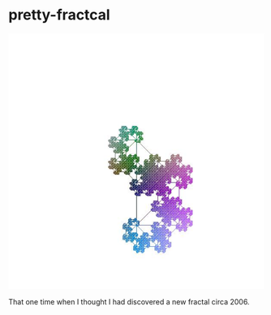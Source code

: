 # pretty-fractcal
![frctcal-colorful.jpeg](fractal-colorful.jpg)

That one time when I thought I had discovered a new fractal circa 2006. 


